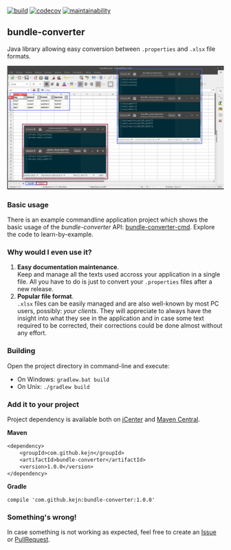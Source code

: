 [![build](https://travis-ci.org/kejn/bundle-converter.svg?branch=master)](https://travis-ci.org/kejn/bundle-converter)  [![codecov](https://codecov.io/gh/kejn/bundle-converter/branch/master/graph/badge.svg)](https://codecov.io/gh/kejn/bundle-converter) [![maintainability](https://api.codeclimate.com/v1/badges/e98cf222ee4e301b88be/maintainability)](https://codeclimate.com/github/kejn/bundle-converter/maintainability)

## bundle-converter

Java library allowing easy conversion between `.properties` and `.xlsx` file formats.

![screen](https://raw.githubusercontent.com/kejn/bundle-converter/master/img/screen.png)

### Basic usage

There is an example commandline application  project which shows the basic usage of the *bundle-converter* API: [bundle-converter-cmd](https://github.com/kejn/bundle-converter-cmd). Explore the code to learn-by-example.

### Why would I even use it?

1. **Easy documentation maintenance**.  
Keep and manage all the texts used accross your application in a single file. All you have to do is just to convert your `.properties` files after a new release.
1. **Popular file format**.  
`.xlsx` files can be easily managed and are also well-known by most PC users, possibly: _your clients_. They will appreciate to always have the insight into what they see in the application and in case some text required to be corrected, their corrections could be done almost without any effort.

### Building

Open the project directory in command-line and execute:

- On Windows: `gradlew.bat build`
- On Unix: `./gradlew build`

### Add it to your project

Project dependency is available both on [jCenter](https://bintray.com/kejn/maven2/bundle-converter) and [Maven Central](https://mvnrepository.com/artifact/com.github.kejn/bundle-converter).

**Maven**

    <dependency>
        <groupId>com.github.kejn</groupId>
        <artifactId>bundle-converter</artifactId>
        <version>1.0.0</version>
    </dependency>


**Gradle**

    compile 'com.github.kejn:bundle-converter:1.0.0'

### Something's wrong!

In case something is not working as expected, feel free to create an [Issue](https://github.com/kejn/bundle-converter/issues) or [PullRequest](https://github.com/kejn/bundle-converter/pulls).
